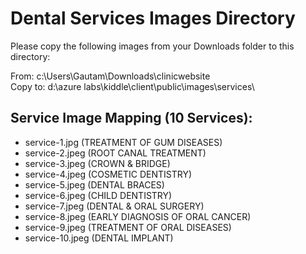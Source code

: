 # Dental Services Images Directory

Please copy the following images from your Downloads folder to this directory:

From: c:\Users\Gautam\Downloads\clinicwebsite\
Copy to: d:\azure labs\kiddle\client\public\images\services\

## Service Image Mapping (10 Services):

- service-1.jpg (TREATMENT OF GUM DISEASES)
- service-2.jpeg (ROOT CANAL TREATMENT)
- service-3.jpeg (CROWN & BRIDGE)
- service-4.jpeg (COSMETIC DENTISTRY)
- service-5.jpeg (DENTAL BRACES)
- service-6.jpeg (CHILD DENTISTRY)
- service-7.jpeg (DENTAL & ORAL SURGERY)
- service-8.jpeg (EARLY DIAGNOSIS OF ORAL CANCER)
- service-9.jpeg (TREATMENT OF ORAL DISEASES)
- service-10.jpeg (DENTAL IMPLANT)

